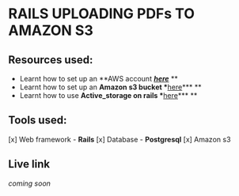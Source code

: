# RAILS UPLOADING PDFs TO AMAZON S3

## Resources used:

- Learnt how to set up an **AWS account ***[here](https://docs.aws.amazon.com/singlesignon/latest/userguide/getting-started.html)*** **
- Learnt how to set up an **Amazon s3 bucket \***[here](https://docs.aws.amazon.com/AmazonS3/latest/userguide/GetStartedWithS3.html)**\* **
- Learnt how to use **Active_storage on rails \***[here](https://guides.rubyonrails.org/v6.0.0/active_storage_overview.html)**\* **

## Tools used:

[x] Web framework - **Rails**
[x] Database - **Postgresql**
[x] Amazon s3

## Live link

_coming soon_
